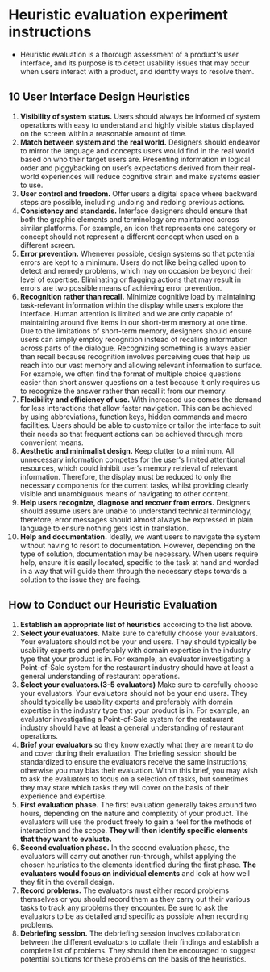 # Heuristic evaluation experiment instructions #
- Heuristic evaluation is a thorough assessment of a product's user interface, and its purpose is to detect usability issues that may occur when users interact with a product, and identify ways to resolve them.

## 10 User Interface Design Heuristics ##
1. **Visibility of system status.** Users should always be informed of system operations with easy to understand and highly visible status displayed on the screen within a reasonable amount of time.
2. **Match between system and the real world.** Designers should endeavor to mirror the language and concepts users would find in the real world based on who their target users are. Presenting information in logical order and piggybacking on user’s expectations derived from their real-world experiences will reduce cognitive strain and make systems easier to use.
3. **User control and freedom.** Offer users a digital space where backward steps are possible, including undoing and redoing previous actions.
4. **Consistency and standards.** Interface designers should ensure that both the graphic elements and terminology are maintained across similar platforms. For example, an icon that represents one category or concept should not represent a different concept when used on a different screen.
5. **Error prevention.** Whenever possible, design systems so that potential errors are kept to a minimum. Users do not like being called upon to detect and remedy problems, which may on occasion be beyond their level of expertise. Eliminating or flagging actions that may result in errors are two possible means of achieving error prevention.
6. **Recognition rather than recall.** Minimize cognitive load by maintaining task-relevant information within the display while users explore the interface. Human attention is limited and we are only capable of maintaining around five items in our short-term memory at one time. Due to the limitations of short-term memory, designers should ensure users can simply employ recognition instead of recalling information across parts of the dialogue. Recognizing something is always easier than recall because recognition involves perceiving cues that help us reach into our vast memory and allowing relevant information to surface. For example, we often find the format of multiple choice questions easier than short answer questions on a test because it only requires us to recognize the answer rather than recall it from our memory.
7. **Flexibility and efficiency of use.** With increased use comes the demand for less interactions that allow faster navigation. This can be achieved by using abbreviations, function keys, hidden commands and macro facilities. Users should be able to customize or tailor the interface to suit their needs so that frequent actions can be achieved through more convenient means.
8. **Aesthetic and minimalist design.** Keep clutter to a minimum. All unnecessary information competes for the user's limited attentional resources, which could inhibit user’s memory retrieval of relevant information. Therefore, the display must be reduced to only the necessary components for the current tasks, whilst providing clearly visible and unambiguous means of navigating to other content.
9. **Help users recognize, diagnose and recover from errors.** Designers should assume users are unable to understand technical terminology, therefore, error messages should almost always be expressed in plain language to ensure nothing gets lost in translation.
10. **Help and documentation.** Ideally, we want users to navigate the system without having to resort to documentation. However, depending on the type of solution, documentation may be necessary. When users require help, ensure it is easily located, specific to the task at hand and worded in a way that will guide them through the necessary steps towards a solution to the issue they are facing.

## How to Conduct our Heuristic Evaluation ##
1. **Establish an appropriate list of heuristics** according to the list above.
2. **Select your evaluators.** Make sure to carefully choose your evaluators. Your evaluators should not be your end users. They should typically be usability experts and preferably with domain expertise in the industry type that your product is in. For example, an evaluator investigating a Point-of-Sale system for the restaurant industry should have at least a general understanding of restaurant operations.
3. **Select your evaluators.(3-5 evaluators)** Make sure to carefully choose your evaluators. Your evaluators should not be your end users. They should typically be usability experts and preferably with domain expertise in the industry type that your product is in. For example, an evaluator investigating a Point-of-Sale system for the restaurant industry should have at least a general understanding of restaurant operations.
4. **Brief your evaluators** so they know exactly what they are meant to do and cover during their evaluation. The briefing session should be standardized to ensure the evaluators receive the same instructions; otherwise you may bias their evaluation. Within this brief, you may wish to ask the evaluators to focus on a selection of tasks, but sometimes they may state which tasks they will cover on the basis of their experience and expertise.
5. **First evaluation phase.** The first evaluation generally takes around two hours, depending on the nature and complexity of your product. The evaluators will use the product freely to gain a feel for the methods of interaction and the scope. **They will then identify specific elements that they want to evaluate.**
6. **Second evaluation phase.** In the second evaluation phase, the evaluators will carry out another run-through, whilst applying the chosen heuristics to the elements identified during the first phase. **The evaluators would focus on individual elements** and look at how well they fit in the overall design.
7. **Record problems.** The evaluators must either record problems themselves or you should record them as they carry out their various tasks to track any problems they encounter. Be sure to ask the evaluators to be as detailed and specific as possible when recording problems.
8. **Debriefing session.** The debriefing session involves collaboration between the different evaluators to collate their findings and establish a complete list of problems. They should then be encouraged to suggest potential solutions for these problems on the basis of the heuristics.
